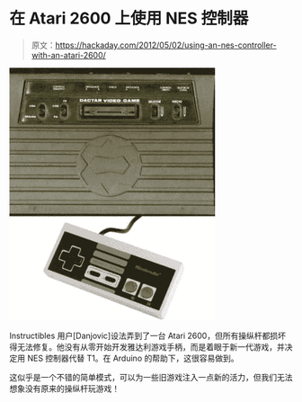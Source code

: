 # 在 Atari 2600 上使用 NES 控制器

> 原文：<https://hackaday.com/2012/05/02/using-an-nes-controller-with-an-atari-2600/>

![](img/e67159511badd0142a8dff93d57531f2.png "Arduino-lets-you-play-Atari-2600-and-ZX-Spectrum-u")

Instructibles 用户[Danjovic]设法弄到了一台 Atari 2600，但所有操纵杆都损坏得无法修复。他没有从零开始开发雅达利游戏手柄，而是着眼于新一代游戏，并决定用 NES 控制器代替 T1。在 Arduino 的帮助下，这很容易做到。

这似乎是一个不错的简单模式，可以为一些旧游戏注入一点新的活力，但我们无法想象没有原来的操纵杆玩游戏！